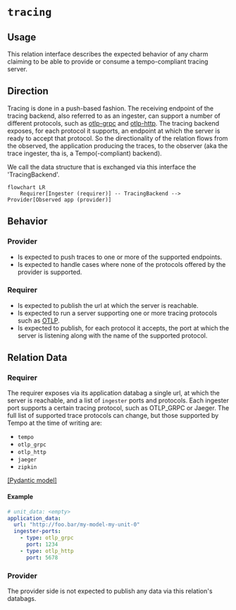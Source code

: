 # `tracing`

## Usage

This relation interface describes the expected behavior of any charm claiming to be able to provide or consume a tempo-compliant tracing server.

## Direction

Tracing is done in a push-based fashion. 
The receiving endpoint of the tracing backend, also referred to as an ingester, can support a number of different protocols, such as [otlp-grpc](https://github.com/open-telemetry/opentelemetry-specification/blob/main/specification/protocol/otlp.md#otlpgrpc) and [otlp-http](https://github.com/open-telemetry/opentelemetry-specification/blob/main/specification/protocol/otlp.md#otlphttp).
The tracing backend exposes, for each protocol it supports, an endpoint at which the server is ready to accept that protocol. 
So the directionality of the relation flows from the observed, the application producing the traces, to the observer (aka the trace ingester, tha is, a Tempo(-compliant) backend).

We call the data structure that is exchanged via this interface the 'TracingBackend'.

```mermaid
flowchart LR
    Requirer[Ingester (requirer)] -- TracingBackend --> Provider[Observed app (provider)]
```

## Behavior
### Provider

- Is expected to push traces to one or more of the supported endpoints.
- Is expected to handle cases where none of the protocols offered by the provider is supported. 

### Requirer

- Is expected to publish the url at which the server is reachable.
- Is expected to run a server supporting one or more tracing protocols such as [OTLP](https://github.com/open-telemetry/opentelemetry-specification/blob/main/specification/protocol/otlp.md#opentelemetry-protocol-specification).
- Is expected to publish, for each protocol it accepts, the port at which the server is listening along with the name of the supported protocol.


## Relation Data
### Requirer

The requirer exposes via its application databag a single url, at which the server is reachable, and a list of `ingester` ports and protocols.
Each ingester port supports a certain tracing protocol, such as OTLP_GRPC or Jaeger. 
The full list of supported trace protocols can change, but those supported by Tempo at the time of writing are:

- `tempo`
- `otlp_grpc`
- `otlp_http`
- `jaeger`
- `zipkin`

[\[Pydantic model\]](./schema.py)


#### Example
```yaml
# unit_data: <empty> 
application_data: 
  url: "http://foo.bar/my-model-my-unit-0"
  ingester-ports: 
    - type: otlp_grpc
      port: 1234
    - type: otlp_http
      port: 5678
```

### Provider

The provider side is not expected to publish any data via this relation's databags.
